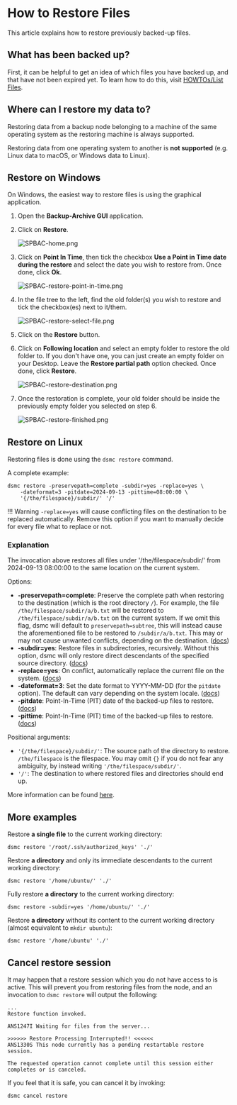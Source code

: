 How to Restore Files
=====================
This article explains how to restore previously backed-up files.

What has been backed up?
-------------------------
First, it can be helpful to get an idea of which files you have backed up, and 
that have not been expired yet.
To learn how to do this, visit [HOWTOs/List Files](../howto/list-files.md).

Where can I restore my data to?
---------
Restoring data from a backup node belonging to a machine of the same operating 
system as the restoring machine is always supported.

Restoring data from one operating system to another is **not supported** 
(e.g. Linux data to macOS, or Windows data to Linux).

Restore on Windows
-------------------
On Windows, the easiest way to restore files is using the graphical application.

1. Open the **Backup-Archive GUI** application.
2. Click on **Restore**.

    ![SPBAC-home.png](../images/SPBAC-home.png)

3. Click on **Point In Time**, then tick the checkbox 
   **Use a Point in Time date during the restore** 
   and select the date you wish to restore from. 
   Once done, click **Ok**.
   
    ![SPBAC-restore-point-in-time.png](../images/SPBAC-restore-point-in-time.png)

4. In the file tree to the left, find the old folder(s) you wish to restore and 
   tick the checkbox(es) next to it/them.

    ![SPBAC-restore-select-file.png](../images/SPBAC-restore-select-file.png)

5. Click on the **Restore** button.
6. Click on **Following location** and select an empty folder to restore the 
   old folder to. 
   If you don't have one, you can just create an empty folder on 
   your Desktop. 
   Leave the **Restore partial path** option checked. 
   Once done, click **Restore**.

    ![SPBAC-restore-destination.png](../images/SPBAC-restore-destination.png)

7. Once the restoration is complete, your old folder should be inside the 
   previously empty folder you selected on step 6.

    ![SPBAC-restore-finished.png](../images/SPBAC-restore-finished.png)

Restore on Linux
-----------------
Restoring files is done using the `dsmc restore` command.

A complete example:
```
dsmc restore -preservepath=complete -subdir=yes -replace=yes \
    -dateformat=3 -pitdate=2024-09-13 -pittime=08:00:00 \
    '{/the/filespace}/subdir/' '/'
```

!!! Warning 
      `-replace=yes` will cause conflicting files on the destination to be 
      replaced automatically. 
      Remove this option if you want to manually decide for every file what 
      to replace or not.

### Explanation
The invocation above restores all files under '/the/filespace/subdir/' from 
2024-09-13 08:00:00 to the same location on the current system.

Options:

- **-preservepath=complete**: Preserve the complete path when restoring to the
  destination (which is the root directory `/`). For example, the file 
  `/the/filespace/subdir/a/b.txt` will be restored to 
  `/the/filespace/subdir/a/b.txt` on the current system. If we omit this flag,
  dsmc will default to `preservepath=subtree`, this will instead cause the
  aforementioned file to be restored to `/subdir/a/b.txt`. This may or may not 
  cause unwanted conflicts, depending on the destination. (<a href="https://www.ibm.com/docs/en/storage-protect/8.1.25?topic=reference-preservepath" target="_blank">docs</a>)
- **-subdir=yes**: Restore files in subdirectories, recursively. 
  Without this option, dsmc will only restore direct descendants of the 
  specified source directory. (<a href="https://www.ibm.com/docs/en/storage-protect/8.1.25?topic=reference-subdir" target="_blank">docs</a>)
- **-replace=yes**: On conflict, automatically replace the current file on the 
  system. (<a href="https://www.ibm.com/docs/en/storage-protect/8.1.25?topic=reference-replace" target="_blank">docs</a>)
- **-dateformat=3**: Set the date format to YYYY-MM-DD 
  (for the `pitdate` option). The default can vary depending on the system 
  locale. (<a href="https://www.ibm.com/docs/en/storage-protect/8.1.25?topic=reference-dateformat" target="_blank">docs</a>)
- **-pitdate**: Point-In-Time (PIT) date of the backed-up files to restore. 
  (<a href="https://www.ibm.com/docs/en/storage-protect/8.1.25?topic=reference-pitdate" target="_blank">docs</a>)
- **-pittime**: Point-In-Time (PIT) time of the backed-up files to restore.
  (<a href="https://www.ibm.com/docs/en/storage-protect/8.1.25?topic=reference-pittime" target="_blank">docs</a>)

Positional arguments:

- `'{/the/filespace}/subdir/'`: The source path of the directory to restore.
  `/the/filespace` is the filespace. You may omit `{}` if you do not fear
  any ambiguity, by instead writing `'/the/filespace/subdir/'`.
- `'/'`: The destination to where restored files and directories should end up.

More information can be found <a href="https://www.ibm.com/docs/en/storage-protect/8.1.25?topic=uc-restore" target="_blank">here</a>.

More examples
---------------

Restore **a single file** to the current working directory:
```
dsmc restore '/root/.ssh/authorized_keys' './'
```

Restore **a directory** and only its immediate descendants to the current 
working directory:
```
dsmc restore '/home/ubuntu/' './'
```

Fully restore **a directory** to the current working directory:
```
dsmc restore -subdir=yes '/home/ubuntu/' './'
```

Restore **a directory** without its content to the current working directory 
(almost equivalent to `mkdir ubuntu`):
```
dsmc restore '/home/ubuntu' './'
```

Cancel restore session
-----------------------
It may happen that a restore session which you do not have access to is 
active. This will prevent you from restoring files from the node, and an 
invocation to `dsmc restore` will output the following:
```
...
Restore function invoked.

ANS1247I Waiting for files from the server...
                                  
>>>>>> Restore Processing Interrupted!! <<<<<<
ANS1330S This node currently has a pending restartable restore session.

The requested operation cannot complete until this session either
completes or is canceled.
```
If you feel that it is safe, you can cancel it by invoking:
```
dsmc cancel restore
```
